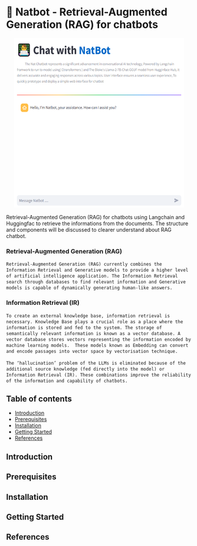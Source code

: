 # :robot: Natbot - Retrieval-Augmented Generation (RAG) for chatbots

<p align="center">
  <img width="460" height="460" src="https://github.com/tonkra1234/Final_RAG_chatbot/blob/main/Description/RAG%20chatbot.PNG">
</p>

Retrieval-Augmented Generation (RAG) for chatbots using Langchain and Huggingfac to retrieve the informations from the documents. The structure and components will be discussed to clearer understand about RAG chatbot.

### Retrieval-Augmented Generation (RAG)

    Retrieval-Augmented Generation (RAG) currently combines the Information Retrieval and Generative models to provide a higher level of artificial intelligence application. The Information Retrieval search through databases to find relevant information and Generative models is capable of dynamically generating human-like answers.

### Information Retrieval (IR)

    To create an external knowledge base, information retrieval is necessary. Knowledge Base plays a crucial role as a place where the information is stored and fed to the system. The storage of semantically relevant information is known as a vector database. A vector database stores vectors representing the information encoded by machine learning models.  These models known as Embedding can convert and encode passages into vector space by vectorisation technique.

    The ‘hallucination’ problem of the LLMs is eliminated because of the additional source knowledge (fed directly into the model) or Information Retrieval (IR). These combinations improve the reliability of the information and capability of chatbots.
    
## Table of contents

- [Introduction](#introduction)
- [Prerequisites](#prerequisites)
- [Installation](#installation)
- [Getting Started](#Getting-Started)
- [References](#references)

## Introduction


## Prerequisites

## Installation

## Getting Started

## References



